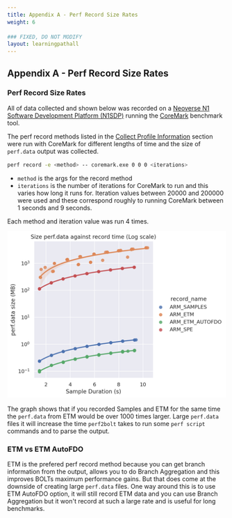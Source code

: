 ```yaml
---
title: Appendix A - Perf Record Size Rates
weight: 6

### FIXED, DO NOT MODIFY
layout: learningpathall
---
```


## Appendix A - Perf Record Size Rates

### Perf Record Size Rates

All of data collected and shown below was recorded on a [Neoverse N1 Software Development Platform (N1SDP)](https://developer.arm.com/Tools%20and%20Software/Neoverse%20N1%20SDP) running the [CoreMark](https://github.com/eembc/coremark) benchmark tool.

The perf record methods listed in the [Collect Profile Information](/learning-paths/servers-and-cloud-computing/bolt/collect-profile-information/) section were run with CoreMark for different lengths of time and the size of `perf.data` output was collected.
```bash
perf record -e <method> -- coremark.exe 0 0 0 <iterations>
```

- `method` is the args for the record method
- `iterations` is the number of iterations for CoreMark to run and this varies how long it runs for. Iteration values between 20000 and 200000 were used and these correspond roughly to running CoreMark between 1 seconds and 9 seconds.

Each method and iteration value was run 4 times.

![alt-text #center](graph-record-size-log.png "perf.data size graphs against record time")

The graph shows that if you recorded Samples and ETM for the same time the `perf.data` from ETM would be over 1000 times larger. Large `perf.data` files it will increase the time `perf2bolt` takes to run some `perf script` commands and to parse the output.

### ETM vs ETM AutoFDO

ETM is the prefered perf record method because you can get branch information from the output, allows you to do Branch Aggregation and this improves BOLTs maximum performance gains. But that does come at the downside of creating large `perf.data` files. One way around this is to use ETM AutoFDO option, it will still record ETM data and you can use Branch Aggregation but it won't record at such a large rate and is useful for long benchmarks.
